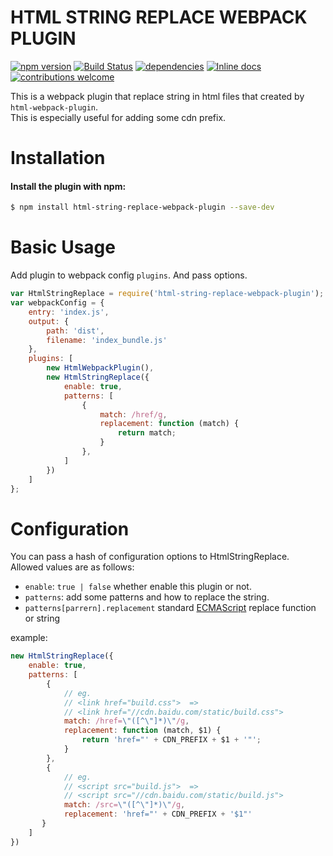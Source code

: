 # HTML STRING REPLACE WEBPACK PLUGIN

[![npm version](https://badge.fury.io/js/html-string-replace-webpack-plugin.svg)](https://badge.fury.io/js/html-string-replace-webpack-plugin)
[![Build Status](https://travis-ci.org/erraX/html-string-replace-webpack-plugin.svg?branch=master)](https://travis-ci.org/erraX/html-string-replace-webpack-plugin)
[![dependencies](https://david-dm.org/erraX/html-string-replace-webpack-plugin.svg)](https://travis-ci.org/erraX/html-string-replace-webpack-plugin)
[![Inline docs](http://inch-ci.org/github/erraX/html-string-replace-webpack-plugin.svg?branch=master)](http://inch-ci.org/github/erraX/html-string-replace-webpack-plugin)
[![contributions welcome](https://img.shields.io/badge/contributions-welcome-brightgreen.svg?style=flat)](https://github.com/erraX/html-string-replace-webpack-plugin/issues)

This is a webpack plugin that replace string in html files that created by `html-webpack-plugin`.   
This is especially useful for adding some cdn prefix.

# Installation

#### Install the plugin with npm:

```bash
$ npm install html-string-replace-webpack-plugin --save-dev
```

# Basic Usage

Add plugin to webpack config `plugins`. And pass options.

```javascript
var HtmlStringReplace = require('html-string-replace-webpack-plugin');
var webpackConfig = {
    entry: 'index.js',
    output: {
        path: 'dist',
        filename: 'index_bundle.js'
    },
    plugins: [
        new HtmlWebpackPlugin(),
        new HtmlStringReplace({
            enable: true,
            patterns: [
                {
                    match: /href/g,
                    replacement: function (match) {
                        return match;
                    }
                },
            ]
        })
    ]
};
```

# Configuration

You can pass a hash of configuration options to HtmlStringReplace.   
Allowed values are as follows:

- `enable`: `true | false`  whether enable this plugin or not.
- `patterns`: add some patterns and how to replace the string.
- `patterns[parrern].replacement` standard [ECMAScript](https://developer.mozilla.org/en-US/docs/Web/JavaScript/Reference/Global_Objects/String/replace) replace function or string

example:
```javascript
new HtmlStringReplace({
    enable: true,
    patterns: [
        {
            // eg.
            // <link href="build.css">  =>
            // <link href="//cdn.baidu.com/static/build.css"> 
            match: /href=\"([^\"]*)\"/g,
            replacement: function (match, $1) {
                return 'href="' + CDN_PREFIX + $1 + '"';
            }
        },
        {
            // eg.
            // <script src="build.js">  =>
            // <script src="//cdn.baidu.com/static/build.js"> 
            match: /src=\"([^\"]*)\"/g,
            replacement: 'href="' + CDN_PREFIX + '$1"'
       }
    ]
})
```
